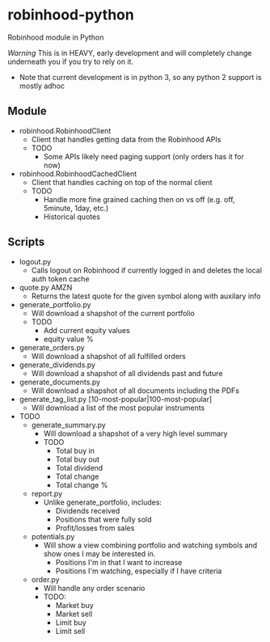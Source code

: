 # robinhood-python
Robinhood module in Python

*Warning* This is in HEAVY, early development and will completely change underneath you if you try to rely on it.

* Note that current development is in python 3, so any python 2 support is mostly adhoc

## Module

* robinhood.RobinhoodClient
  * Client that handles getting data from the Robinhood APIs
  * TODO
    * Some APIs likely need paging support (only orders has it for now)
* robinhood.RobinhoodCachedClient
  * Client that handles caching on top of the normal client
  * TODO
    * Handle more fine grained caching then on vs off (e.g. off, 5minute, 1day, etc.)
    * Historical quotes

## Scripts

* logout.py
  * Calls logout on Robinhood if currently logged in and deletes the local auth token cache
* quote.py AMZN
  * Returns the latest quote for the given symbol along with auxilary info
* generate_portfolio.py
  * Will download a shapshot of the current portfolio
  * TODO
    * Add current equity values
    * equity value %
* generate_orders.py
  * Will download a shapshot of all fulfilled orders
* generate_dividends.py
  * Will download a shapshot of all dividends past and future
* generate_documents.py
  * Will download a shapshot of all documents including the PDFs
* generate_tag_list.py [10-most-popular|100-most-popular]
  * Will download a list of the most popular instruments
* TODO
  * generate_summary.py
    * Will download a shapshot of a very high level summary
    * TODO
      * Total buy in
      * Total buy out
      * Total dividend
      * Total change
      * Total change %
  * report.py
    * Unlike generate_portfolio, includes:
      * Dividends received
      * Positions that were fully sold
      * Profit/losses from sales
  * potentials.py
    * Will show a view combining portfolio and watching symbols and show ones I may be interested in.
      * Positions I'm in that I want to increase
      * Positions I'm watching, especially if I have criteria
  * order.py
    * Will handle any order scenario
    * TODO:
      * Market buy
      * Market sell
      * Limit buy
      * Limit sell
